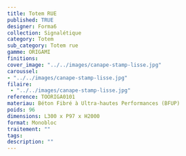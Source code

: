 ```yaml
---
title: Totem RUE 
published: TRUE
designer: Forma6
collection: Signalétique
category: Totem
sub_category: Totem rue
gamme: ORIGAMI
finitions: 
cover_image: "../../images/canape-stamp-lisse.jpg"
caroussel: 
- "../../images/canape-stamp-lisse.jpg"
filaire: 
 - "../../images/canape-stamp-lisse.jpg"
reference: TOORIGA0101
materiau: Béton Fibré à Ultra-hautes Performances (BFUP)
poids: 96
dimensions: L300 x P97 x H2000
format: Monobloc
traitement: ""
tags: 
description: ""
---
```

